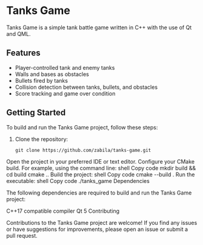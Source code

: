 # Tanks Game

Tanks Game is a simple tank battle game written in C++ with the use of Qt and QML.

## Features

- Player-controlled tank and enemy tanks
- Walls and bases as obstacles
- Bullets fired by tanks
- Collision detection between tanks, bullets, and obstacles
- Score tracking and game over condition

## Getting Started

To build and run the Tanks Game project, follow these steps:

1. Clone the repository:

   ```shell
   git clone https://github.com/zabila/tanks-game.git
Open the project in your preferred IDE or text editor.
Configure your CMake build. For example, using the command line:
shell
Copy code
mkdir build && cd build
cmake ..
Build the project:
shell
Copy code
cmake --build .
Run the executable:
shell
Copy code
./tanks_game
Dependencies

The following dependencies are required to build and run the Tanks Game project:

C++17 compatible compiler
Qt 5
Contributing

Contributions to the Tanks Game project are welcome! If you find any issues or have suggestions for improvements, please open an issue or submit a pull request.
